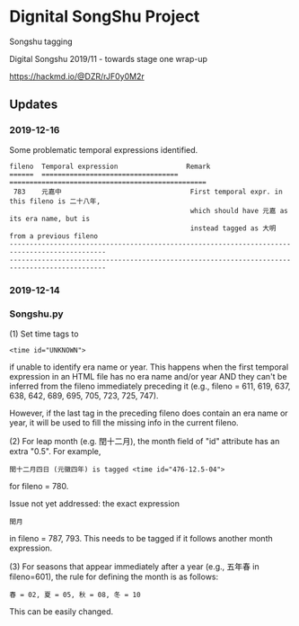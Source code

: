 # Dignital SongShu Project
Songshu tagging

Digital Songshu 2019/11 - towards stage one wrap-up

https://hackmd.io/@DZR/rJF0y0M2r

## Updates

### 2019-12-16
Some problematic temporal expressions identified.

    fileno  Temporal expression                 Remark
    ======  ==================================  =================================================
     783    元嘉中                                First temporal expr. in this fileno is 二十八年, 
                                                 which should have 元嘉 as its era name, but is
                                                 instead tagged as 大明 from a previous fileno
    ----------------------------------------------------------------------------------------------
    ----------------------------------------------------------------------------------------------

### 2019-12-14

### Songshu.py

(1) Set time tags to 
    
    <time id="UNKNOWN">
if unable to identify era name or year. This happens when the first temporal expression in an HTML file has no era name and/or year AND they can't be inferred from the fileno immediately preceding it (e.g., fileno = 611, 619, 637, 638, 642, 689, 695, 705, 723, 725, 747).

However, if the last <time> tag in the preceding fileno does contain an era name or year, it will be used to fill the missing info in the current fileno.  

(2) For leap month (e.g. 閏十二月), the month field of "id" attribute has an extra "0.5". For example,
    
    閏十二月四日 (元徽四年) is tagged <time id="476-12.5-04">
    
for fileno = 780.

Issue not yet addressed: the exact expression 

    閏月
in fileno = 787, 793. This needs to be tagged if it follows another month expression.

(3) For seasons that appear immediately after a year (e.g., 五年春 in fileno=601), the rule for defining the month is as follows:

    春 = 02, 夏 = 05, 秋 = 08, 冬 = 10
This can be easily changed.
